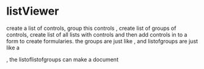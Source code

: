 # listViewer
create a list of controls, group this controls , create list of groups of controls, create list of all lists with controls and then add controls in to a form to create formularies. the groups are just like <group> , and listofgroups are just like a <section>, the listoflistofgroups can make a document
